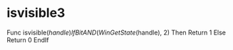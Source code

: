 # isvisible3
Func isvisible($handle)
	If BitAND(WinGetState($handle), 2) Then
		Return 1
	Else
		Return 0
	EndIf
